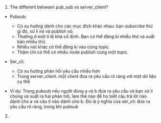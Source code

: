 1. The different between pub_sub vs server_client?
- Pubsub:
  + Có xu hướng dành cho các mục đích khác nhau: bạn subscribe thứ gì đó, xử lí nó và publish nó.
  + Thường ở một tỉ lệ khá cố định. Bạn có thể đăng kí nhiều thứ và xuất bản nhiều thứ. 
  + Nhiều nút khác có thể đăng kí vào cùng topic.
  + Thậm chí có thể có nhiều node publish cùng một topic.
- Ser_cli:
  + Có xu hướng phản hồi yêu cầu nhiều hơn
  + Trong server_client. một client đưa ra yêu cầu rõ ràng với một dữ liệu cụ thể

- Ví dụ:
    Trong pubsub nếu người dùng a và b đưa ra yêu cầu và bạn xử lí chúng và xuất ra hai phản hổi, làm thế nào để
họ biết câu trả lời nào dành cho a và câu tl nào dành cho b.
    Đó là ý nghĩa của ser_cli: đưa ra yêu cầu rõ ràng, trong khi pubsub 

2. 
